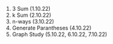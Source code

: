 1. 3 Sum (1.10.22)
2. k Sum (2.10.22)
3. n-ways (3.10.22)
4. Generate Parantheses (4.10.22)
5. Graph Study (5.10.22, 6.10.22, 7.10.22)
